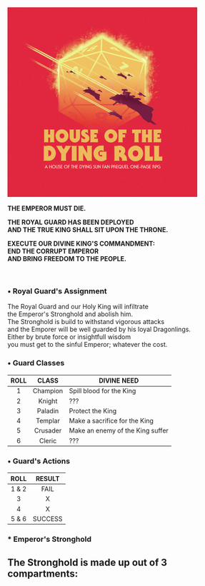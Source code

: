 <img src="https://raw.githubusercontent.com/roelosaurus/house-of-the-dying-roll/master/cover.jpg" width="425">

**THE EMPEROR MUST DIE.**  
  
**THE ROYAL GUARD HAS BEEN DEPLOYED**  
**AND THE TRUE KING SHALL SIT UPON THE THRONE.**  
  
**EXECUTE OUR DIVINE KING'S COMMANDMENT:**  
**END THE CORRUPT EMPEROR**  
**AND BRING FREEDOM TO THE PEOPLE.**  



<br/>



### • Royal Guard's Assignment

The Royal Guard and our Holy King will infiltrate  
the Emperor's Stronghold and abolish him.  
The Stronghold is build to withstand vigorous attacks  
and the Emporer will be well guarded by his loyal Dragonlings.  
Either by brute force or insightfull wisdom  
you must get to the sinful Emperor; whatever the cost.  



### • Guard Classes

ROLL |  CLASS   | DIVINE NEED
:--: | :------: | -----------
  1  | Champion | Spill blood for the King
  2  | Knight   | ???
  3  | Paladin  | Protect the King
  4  | Templar  | Make a sacrifice for the King
  5  | Crusader | Make an enemy of the King suffer
  6  | Cleric   | ???



### • Guard's Actions

 ROLL  | RESULT
:----: | :----:
 1 & 2 |  FAIL
   3   |  X
   4   |  X
 5 & 6 | SUCCESS



 ### * Emperor's Stronghold
 
 The Stronghold is made up out of 3 compartments:  
 - 
